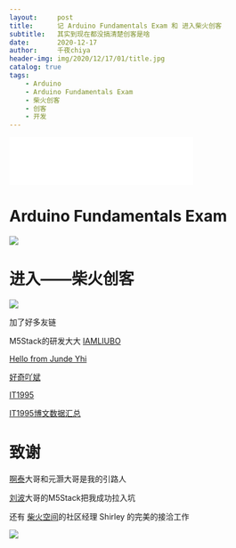 ```yaml
---
layout:     post
title:      记 Arduino Fundamentals Exam 和 进入柴火创客
subtitle:   其实到现在都没搞清楚创客是啥
date:       2020-12-17
author:     千夜chiya
header-img: img/2020/12/17/01/title.jpg
catalog: true
tags:
    - Arduino
    - Arduino Fundamentals Exam
    - 柴火创客
    - 创客
    - 开发
---
```


<iframe frameborder="no" border="0" marginwidth="0" marginheight="0" width=330 height=86 src="//music.163.com/outchain/player?type=2&id=455502443&auto=1&height=66"></iframe>

# Arduino Fundamentals Exam

![](http://panzhifei.fun/img/2020/12/17/01/mpdf.jpg)

# 进入——柴火创客

![](http://panzhifei.fun/img/2020/12/17/01/3.jpg)

加了好多友链

M5Stack的研发大大 [IAMLIUBO](https://blogs.oopswow.com/)

[Hello from Junde Yhi](https://www.yhi.moe/)

[好奇吖斌](http://www.haoqiabin.cn/)

[IT1995](http://www.it1995.cn/)

[IT1995博文数据汇总](http://techshow.it1995.cn/)

# 致谢

[啊泰](https://icomgx.cn/)大哥和元灏大哥是我的引路人

[刘波](https://blogs.oopswow.com/)大哥的M5Stack把我成功拉入坑

还有 [柴火空间](http://www.chaihuo.org/)的社区经理 Shirley 的完美的接洽工作 

![](http://panzhifei.fun/img/2020/12/17/01/2.jpg)